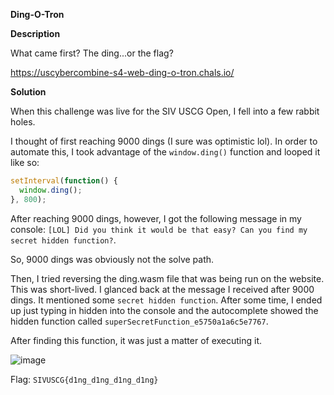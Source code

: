 **Ding-O-Tron**

**Description**

What came first? The ding...or the flag?

https://uscybercombine-s4-web-ding-o-tron.chals.io/

**Solution**

When this challenge was live for the SIV USCG Open, I fell into a few rabbit holes.

I thought of first reaching 9000 dings (I sure was optimistic lol). In order to automate this, I took advantage of the `window.ding()` function and looped it like so:

```js
setInterval(function() {
  window.ding();
}, 800);
```

After reaching 9000 dings, however, I got the following message in my console: `[LOL] Did you think it would be that easy? Can you find my secret hidden function?`.

So, 9000 dings was obviously not the solve path.

Then, I tried reversing the ding.wasm file that was being run on the website. This was short-lived. I glanced back at the message I received after 9000 dings. It mentioned some `secret hidden function`. After some time, I ended up just typing in hidden into the console and the autocomplete showed the hidden function called `superSecretFunction_e5750a1a6c5e7767`.

After finding this function, it was just a matter of executing it.

![image](https://github.com/RJCyber1/SIVUSCG-Writeups-2024/assets/86359182/b0f845e1-0203-450c-9ac7-942f8a92deab)

Flag: `SIVUSCG{d1ng_d1ng_d1ng_d1ng}`
